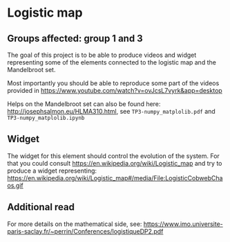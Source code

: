 # Logistic map

## Groups affected: group 1 and 3

The goal of this project is to be able to produce videos and widget representing some of the elements connected to the logistic map and the Mandelbroot set.

Most importantly you should be able to reproduce some part of the videos provided in <https://www.youtube.com/watch?v=ovJcsL7vyrk&app=desktop>

Helps on the Mandelbroot set can also be found here: <http://josephsalmon.eu/HLMA310.html>, see `TP3-numpy_matplolib.pdf` and `TP3-numpy_matplolib.ipynb`

## Widget

The widget for this element should control the evolution of the system.
For that you could consult <https://en.wikipedia.org/wiki/Logistic_map>
and try to produce a widget representing: <https://en.wikipedia.org/wiki/Logistic_map#/media/File:LogisticCobwebChaos.gif>

## Additional read

For more details on the mathematical side, see: <https://www.imo.universite-paris-saclay.fr/~perrin/Conferences/logistiqueDP2.pdf>
